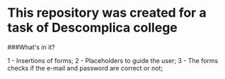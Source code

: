 # This repository was created for a task of Descomplica college 

###What's in it? 

1 - Insertions of forms;
2 - Placeholders to guide the user; 
3 - The forms checks if the e-mail and password are correct or not;

